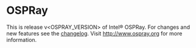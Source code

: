 OSPRay
======

This is release v<OSPRAY_VERSION> of Intel® OSPRay. For changes and new
features see the [changelog](CHANGELOG.md). Visit http://www.ospray.org
for more information.

